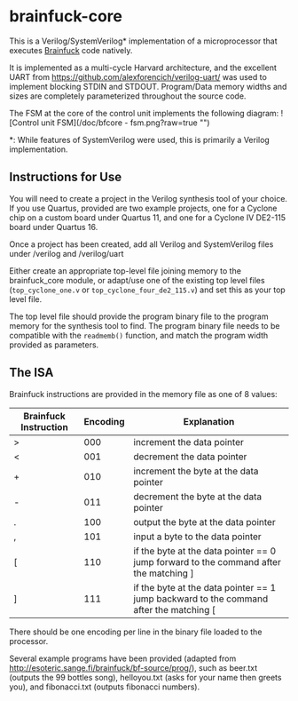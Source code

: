 # brainfuck-core
This is a Verilog/SystemVerilog\* implementation of a microprocessor that executes [Brainfuck](https://en.wikipedia.org/wiki/Brainfuck) code natively.

It is implemented as a multi-cycle Harvard architecture, and the excellent UART from https://github.com/alexforencich/verilog-uart/ was used to implement blocking STDIN and STDOUT. Program/Data memory widths and sizes are completely parameterized throughout the source code.

The FSM at the core of the control unit implements the following diagram:
![Control unit FSM](/doc/bfcore - fsm.png?raw=true "")

\*: While features of SystemVerilog were used, this is primarily a Verilog implementation.

## Instructions for Use

You will need to create a project in the Verilog synthesis tool of your choice. If you use Quartus, provided are two example projects, one for a Cyclone chip on a custom board under Quartus 11, and one for a Cyclone IV DE2-115 board under Quartus 16.

Once a project has been created, add all Verilog and SystemVerilog files under /verilog and /verilog/uart

Either create an appropriate top-level file joining memory to the brainfuck_core module, or adapt/use one of the existing top level files (`top_cyclone_one.v` or `top_cyclone_four_de2_115.v`) and set this as your top level file.

The top level file should provide the program binary file to the program memory for the synthesis tool to find. 
The program binary file needs to be compatible with the `readmemb()` function, and match the program width provided as parameters.

## The ISA

Brainfuck instructions are provided in the memory file as one of 8 values:

 Brainfuck Instruction | Encoding | Explanation                                                                            
 --------------------- | -------- | --------------------------------------------------------------------------------------
           >           |   000    | increment the data pointer                                                             
           <           |   001    | decrement the data pointer                                                             
           +           |   010    | increment the byte at the data pointer                                                 
           -           |   011    | decrement the byte at the data pointer                                                 
           .           |   100    | output the byte at the data pointer                                                    
           ,           |   101    | input a byte to the data pointer                                                       
           [           |   110    | if the byte at the data pointer == 0 jump forward to the command after the matching ]  
           ]           |   111    | if the byte at the data pointer == 1 jump backward to the command after the matching [ 

There should be one encoding per line in the binary file loaded to the processor.

Several example programs have been provided (adapted from http://esoteric.sange.fi/brainfuck/bf-source/prog/), such as beer.txt (outputs the 99 bottles song), helloyou.txt (asks for your name then greets you), and fibonacci.txt (outputs fibonacci numbers).
